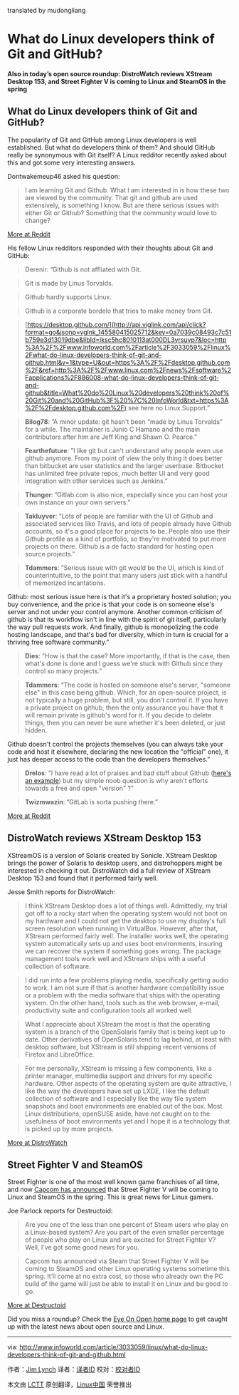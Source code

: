translated by mudongliang

What do Linux developers think of Git and GitHub?
=====================================================

**Also in today’s open source roundup: DistroWatch reviews XStream Desktop 153, and Street Fighter V is coming to Linux and SteamOS in the spring**

## What do Linux developers think of Git and GitHub?

The popularity of Git and GitHub among Linux developers is well established. But what do developers think of them? And should GitHub really be synonymous with Git itself? A Linux redditor recently asked about this and got some very interesting answers.

Dontwakemeup46 asked his question:

>I am learning Git and Github. What I am interested in is how these two are viewed by the community. That git and github are used extensively, is something I know. But are there serious issues with either Git or Github? Something that the community would love to change?

[More at Reddit](http://api.viglink.com/api/click?format=go&jsonp=vglnk_145580413015211&key=0a7039c08493c7c51b759e3d13019dbe&libId=iksc5hc8010113at000DL3yrsuvp7&loc=http%3A%2F%2Fwww.infoworld.com%2Farticle%2F3033059%2Flinux%2Fwhat-do-linux-developers-think-of-git-and-github.html&v=1&out=https%3A%2F%2Fwww.reddit.com%2Fr%2Flinux%2Fcomments%2F45jy59%2Fthe_popularity_of_git_and_github%2F&ref=http%3A%2F%2Fwww.linux.com%2Fnews%2Fsoftware%2Fapplications%2F886008-what-do-linux-developers-think-of-git-and-github&title=What%20do%20Linux%20developers%20think%20of%20Git%20and%20GitHub%3F%20%7C%20InfoWorld&txt=More%20at%20Reddit)

His fellow Linux redditors responded with their thoughts about Git and GitHub:

>Derenir: ”Github is not affliated with Git.

>Git is made by Linus Torvalds.

>Github hardly supports Linux.

>Github is a corporate bordelo that tries to make money from Git.

>[https://desktop.github.com/](http://api.viglink.com/api/click?format=go&jsonp=vglnk_145580415025712&key=0a7039c08493c7c51b759e3d13019dbe&libId=iksc5hc8010113at000DL3yrsuvp7&loc=http%3A%2F%2Fwww.infoworld.com%2Farticle%2F3033059%2Flinux%2Fwhat-do-linux-developers-think-of-git-and-github.html&v=1&type=U&out=https%3A%2F%2Fdesktop.github.com%2F&ref=http%3A%2F%2Fwww.linux.com%2Fnews%2Fsoftware%2Fapplications%2F886008-what-do-linux-developers-think-of-git-and-github&title=What%20do%20Linux%20developers%20think%20of%20Git%20and%20GitHub%3F%20%7C%20InfoWorld&txt=https%3A%2F%2Fdesktop.github.com%2F) see here no Linux Support.”

>**Bilog78**: ”A minor update: git hasn't been “made by Linus Torvalds” for a while. The maintainer is Junio C Hamano and the main contributors after him are Jeff King and Shawn O. Pearce.”

>**Fearthefuture**: ”I like git but can't understand why people even use github anymore. From my point of view the only thing it does better than bitbucket are user statistics and the larger userbase. Bitbucket has unlimited free private repos, much better UI and very good integration with other services such as Jenkins.”

>**Thunger**: ”Gitlab.com is also nice, especially since you can host your own instance on your own servers.”

>**Takluyver**: ”Lots of people are familiar with the UI of Github and associated services like Travis, and lots of people already have Github accounts, so it's a good place for projects to be. People also use their Github profile as a kind of portfolio, so they're motivated to put more projects on there. Github is a de facto standard for hosting open source projects.”

>**Tdammers**: ”Serious issue with git would be the UI, which is kind of counterintuitive, to the point that many users just stick with a handful of memorized incantations.

Github: most serious issue here is that it's a proprietary hosted solution; you buy convenience, and the price is that your code is on someone else's server and not under your control anymore. Another common criticism of github is that its workflow isn't in line with the spirit of git itself, particularly the way pull requests work. And finally, github is monopolizing the code hosting landscape, and that's bad for diversity, which in turn is crucial for a thriving free software community.”

>**Dies**: ”How is that the case? More importantly, if that is the case, then what's done is done and I guess we're stuck with Github since they control so many projects.”

>**Tdammers**: ”The code is hosted on someone else's server, "someone else" in this case being github. Which, for an open-source project, is not typically a huge problem, but still, you don't control it. If you have a private project on github, then the only assurance you have that it will remain private is github's word for it. If you decide to delete things, then you can never be sure whether it's been deleted, or just hidden.

Github doesn't control the projects themselves (you can always take your code and host it elsewhere, declaring the new location the "official" one), it just has deeper access to the code than the developers themselves.”

>**Drelos**: ”I have read a lot of praises and bad stuff about Github ([here's an example](http://api.viglink.com/api/click?format=go&jsonp=vglnk_145580428524613&key=0a7039c08493c7c51b759e3d13019dbe&libId=iksc5hc8010113at000DL3yrsuvp7&loc=http%3A%2F%2Fwww.infoworld.com%2Farticle%2F3033059%2Flinux%2Fwhat-do-linux-developers-think-of-git-and-github.html&v=1&out=http%3A%2F%2Fwww.wired.com%2F2015%2F06%2Fproblem-putting-worlds-code-github%2F&ref=http%3A%2F%2Fwww.linux.com%2Fnews%2Fsoftware%2Fapplications%2F886008-what-do-linux-developers-think-of-git-and-github&title=What%20do%20Linux%20developers%20think%20of%20Git%20and%20GitHub%3F%20%7C%20InfoWorld&txt=here%27s%20an%20example)) but my simple noob question is why aren't efforts towards a free and open "version" ?”

>**Twizmwazin**: ”GitLab is sorta pushing there.”

[More at Reddit](http://api.viglink.com/api/click?format=go&jsonp=vglnk_145580429720714&key=0a7039c08493c7c51b759e3d13019dbe&libId=iksc5hc8010113at000DL3yrsuvp7&loc=http%3A%2F%2Fwww.infoworld.com%2Farticle%2F3033059%2Flinux%2Fwhat-do-linux-developers-think-of-git-and-github.html&v=1&out=https%3A%2F%2Fwww.reddit.com%2Fr%2Flinux%2Fcomments%2F45jy59%2Fthe_popularity_of_git_and_github%2F&ref=http%3A%2F%2Fwww.linux.com%2Fnews%2Fsoftware%2Fapplications%2F886008-what-do-linux-developers-think-of-git-and-github&title=What%20do%20Linux%20developers%20think%20of%20Git%20and%20GitHub%3F%20%7C%20InfoWorld&txt=More%20at%20Reddit)

## DistroWatch reviews XStream Desktop 153

XStreamOS is a version of Solaris created by Sonicle. XStream Desktop brings the power of Solaris to desktop users, and distrohoppers might be interested in checking it out. DistroWatch did a full review of XStream Desktop 153 and found that it performed fairly well.

Jesse Smith reports for DistroWatch:

>I think XStream Desktop does a lot of things well. Admittedly, my trial got off to a rocky start when the operating system would not boot on my hardware and I could not get the desktop to use my display's full screen resolution when running in VirtualBox. However, after that, XStream performed fairly well. The installer works well, the operating system automatically sets up and uses boot environments, insuring we can recover the system if something goes wrong. The package management tools work well and XStream ships with a useful collection of software.

>I did run into a few problems playing media, specifically getting audio to work. I am not sure if that is another hardware compatibility issue or a problem with the media software that ships with the operating system. On the other hand, tools such as the web browser, e-mail, productivity suite and configuration tools all worked well.

>What I appreciate about XStream the most is that the operating system is a branch of the OpenSolaris family that is being kept up to date. Other derivatives of OpenSolaris tend to lag behind, at least with desktop software, but XStream is still shipping recent versions of Firefox and LibreOffice.

>For me personally, XStream is missing a few components, like a printer manager, multimedia support and drivers for my specific hardware. Other aspects of the operating system are quite attractive. I like the way the developers have set up LXDE, I like the default collection of software and I especially like the way file system snapshots and boot environments are enabled out of the box. Most Linux distributions, openSUSE aside, have not caught on to the usefulness of boot environments yet and I hope it is a technology that is picked up by more projects.

[More at DistroWatch](http://api.viglink.com/api/click?format=go&jsonp=vglnk_145580434172315&key=0a7039c08493c7c51b759e3d13019dbe&libId=iksc5hc8010113at000DL3yrsuvp7&loc=http%3A%2F%2Fwww.infoworld.com%2Farticle%2F3033059%2Flinux%2Fwhat-do-linux-developers-think-of-git-and-github.html&v=1&out=http%3A%2F%2Fdistrowatch.com%2Fweekly.php%3Fissue%3D20160215%23xstreamos&ref=http%3A%2F%2Fwww.linux.com%2Fnews%2Fsoftware%2Fapplications%2F886008-what-do-linux-developers-think-of-git-and-github&title=What%20do%20Linux%20developers%20think%20of%20Git%20and%20GitHub%3F%20%7C%20InfoWorld&txt=More%20at%20DistroWatch)

## Street Fighter V and SteamOS

Street Fighter is one of the most well known game franchises of all time, and now [Capcom has announced](http://api.viglink.com/api/click?format=go&jsonp=vglnk_145580435418216&key=0a7039c08493c7c51b759e3d13019dbe&libId=iksc5hc8010113at000DL3yrsuvp7&loc=http%3A%2F%2Fwww.infoworld.com%2Farticle%2F3033059%2Flinux%2Fwhat-do-linux-developers-think-of-git-and-github.html&v=1&out=http%3A%2F%2Fsteamcommunity.com%2Fgames%2F310950%2Fannouncements%2Fdetail%2F857177755595160250&ref=http%3A%2F%2Fwww.linux.com%2Fnews%2Fsoftware%2Fapplications%2F886008-what-do-linux-developers-think-of-git-and-github&title=What%20do%20Linux%20developers%20think%20of%20Git%20and%20GitHub%3F%20%7C%20InfoWorld&txt=Capcom%20has%20announced) that Street Fighter V will be coming to Linux and SteamOS in the spring. This is great news for Linux gamers.

Joe Parlock reports for Destructoid:

>Are you one of the less than one percent of Steam users who play on a Linux-based system? Are you part of the even smaller percentage of people who play on Linux and are excited for Street Fighter V? Well, I’ve got some good news for you.

>Capcom has announced via Steam that Street Fighter V will be coming to SteamOS and other Linux operating systems sometime this spring. It’ll come at no extra cost, so those who already own the PC build of the game will just be able to install it on Linux and be good to go.

[More at Destructoid](http://api.viglink.com/api/click?format=go&jsonp=vglnk_145580435418216&key=0a7039c08493c7c51b759e3d13019dbe&libId=iksc5hc8010113at000DL3yrsuvp7&loc=http%3A%2F%2Fwww.infoworld.com%2Farticle%2F3033059%2Flinux%2Fwhat-do-linux-developers-think-of-git-and-github.html&v=1&out=http%3A%2F%2Fsteamcommunity.com%2Fgames%2F310950%2Fannouncements%2Fdetail%2F857177755595160250&ref=http%3A%2F%2Fwww.linux.com%2Fnews%2Fsoftware%2Fapplications%2F886008-what-do-linux-developers-think-of-git-and-github&title=What%20do%20Linux%20developers%20think%20of%20Git%20and%20GitHub%3F%20%7C%20InfoWorld&txt=Capcom%20has%20announced)

Did you miss a roundup? Check the [Eye On Open home page](http://www.infoworld.com/blog/eye-on-open/) to get caught up with the latest news about open source and Linux.

------------------------------------------------------------------------------

via: http://www.infoworld.com/article/3033059/linux/what-do-linux-developers-think-of-git-and-github.html

作者：[Jim Lynch][a]
译者：[译者ID](https://github.com/译者ID)
校对：[校对者ID](https://github.com/校对者ID)

本文由 [LCTT](https://github.com/LCTT/TranslateProject) 原创翻译，[Linux中国](https://linux.cn/) 荣誉推出

[a]:http://www.infoworld.com/author/Jim-Lynch/

